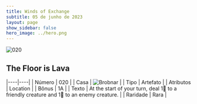 ```yaml
---
title: Winds of Exchange
subtitle: 05 de junho de 2023
layout: page
show_sidebar: false
hero_image: ../hero.png
---
```


![020](https://mastervault-storage-prod.s3.amazonaws.com/media/card_front/en/600_020_9fe0b7cf09d9_en.png)


## The Floor is Lava

|----|----|
| Número | 020 |
| Casa | ![Brobnar](https://archonarcana.com/images/thumb/e/e0/Brobnar.png/22px-Brobnar.png "Brobnar") |
| Tipo | Artefato |
| Atributos | Location |
| Bônus | 1A |
| Texto | At the start of your turn, deal 1 to a friendly creature and 1 to an enemy creature. |
| Raridade | Rara |
